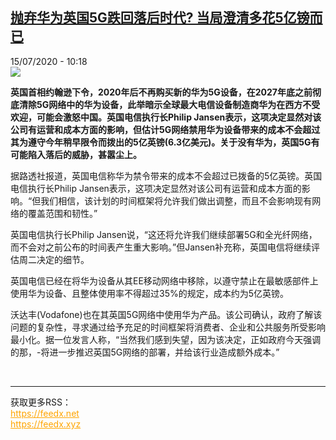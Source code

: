 <!--1594803307000-->
[抛弃华为英国5G跌回落后时代? 当局澄清多花5亿镑而已](http://www.rfi.fr//cn/%E4%B8%AD%E5%9B%BD/20200715-%E6%8A%9B%E5%BC%83%E5%8D%8E%E4%B8%BA%E8%8B%B1%E5%9B%BD5g%E8%B7%8C%E5%9B%9E%E8%90%BD%E5%90%8E%E6%97%B6%E4%BB%A3-%E5%BD%93%E5%B1%80%E6%BE%84%E6%B8%85%E5%A4%9A%E8%8A%B15%E4%BA%BF%E9%95%91%E8%80%8C%E5%B7%B2)
------

<div>15/07/2020 - 10:18</div><img src="https://s.rfi.fr/media/display/0a29eeee-c5c4-11ea-93fd-005056a98db9/w:310/p:16x9/c0e2f6df8dc228f9d12ed4da57256af1396c55c2_0.jpg"><p><strong>英国首相约翰逊下令，2020年后不再购买新的华为5G设备，在2027年底之前彻底清除5G网络中的华为设备，此举暗示全球最大电信设备制造商华为在西方不受欢迎，可能会激怒中国。英国电信执行长Philip Jansen表示，这项决定显然对该公司有运营和成本方面的影响，但估计5G网络禁用华为设备带来的成本不会超过其为遵守今年稍早限令而拨出的5亿英镑(6.3亿美元)。关于没有华为，英国5G有可能陷入落后的威胁，甚嚣尘上。</strong></p><div class="t-content__body u-clearfix"><div class="m-interstitial"></div><p>据路透社报道，英国电信称华为禁令带来的成本不会超过已拨备的5亿英镑。英国电信执行长Philip Jansen表示，这项决定显然对该公司有运营和成本方面的影响。“但我们相信，该计划的时间框架将允许我们做出调整，而且不会影响现有网络的覆盖范围和韧性。”</p><p>英国电信执行长Philip Jansen说，“这还将允许我们继续部署5G和全光纤网络，而不会对之前公布的时间表产生重大影响。”但Jansen补充称，英国电信将继续评估周二决定的细节。</p><p>英国电信已经在将华为设备从其EE移动网络中移除，以遵守禁止在最敏感部件上使用华为设备、且整体使用率不得超过35%的规定，成本约为5亿英镑。</p><p>沃达丰(Vodafone)也在其英国5G网络中使用华为产品。该公司确认，政府了解该问题的复杂性，寻求通过给予充足的时间框架将消费者、企业和公共服务所受影响最小化。据一位发言人称，“当然我们感到失望，因为该决定，正如政府今天强调的那，-将进一步推迟英国5G网络的部署，并给该行业造成额外成本。”</p><div class="o-self-promo o-self-promo--nl o-self-promo--hidden" data-selfpromo-newsletter></div><div class="o-self-promo o-self-promo--app o-self-promo--hidden" data-selfpromo-app></div></div><br><hr><div>获取更多RSS：<br><a href="https://feedx.net" style="color:orange" target="_blank">https://feedx.net</a> <br><a href="https://feedx.xyz" style="color:orange" target="_blank">https://feedx.xyz</a><br></div>

